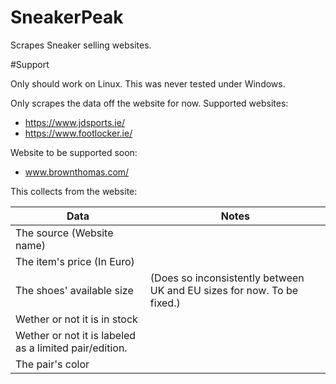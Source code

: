 # SneakerPeak
Scrapes Sneaker selling websites.

#Support

Only should work on Linux. This was never tested under Windows.

Only scrapes the data off the website for now. Supported websites:  
- https://www.jdsports.ie/
- https://www.footlocker.ie/

Website to be supported soon:
- www.brownthomas.com/ 

This collects from the website:

| Data  | Notes |
| ------------- | ------------- |
| The source (Website name) | |
| The item's price (In Euro)  | |
| The shoes' available size | (Does so inconsistently between UK and EU sizes for now. To be fixed.) |
| Wether or not it is in stock  | |
| Wether or not it is labeled as a limited pair/edition. | |
| The pair's color | |


